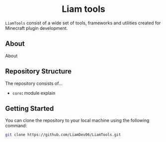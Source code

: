 <h1 align="center">Liam tools</h1>

`LiamTools` consist of a wide set of tools, frameworks and utilities created for Minecraft plugin development.

## About
About

## Repository Structure
The repository consists of...
- `core`**:** module explain

## Getting Started
You can clone the repository to your local machine using the following command:
```bash
git clone https://github.com/LiamDev06/LiamTools.git
```
